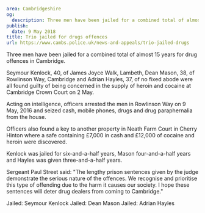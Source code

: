 ```yaml
area: Cambridgeshire
og:
  description: Three men have been jailed for a combined total of almost 15 years for drug offences in Cambridge.
publish:
  date: 9 May 2018
title: Trio jailed for drugs offences
url: https://www.cambs.police.uk/news-and-appeals/trio-jailed-drugs
```

Three men have been jailed for a combined total of almost 15 years for drug offences in Cambridge.

Seymour Kenlock, 40, of James Joyce Walk, Lambeth, Dean Mason, 38, of Rowlinson Way, Cambridge and Adrian Hayles, 37, of no fixed abode were all found guilty of being concerned in the supply of heroin and cocaine at Cambridge Crown Court on 2 May.

Acting on intelligence, officers arrested the men in Rowlinson Way on 9 May, 2016 and seized cash, mobile phones, drugs and drug paraphernalia from the house.

Officers also found a key to another property in Neath Farm Court in Cherry Hinton where a safe containing £7,000 in cash and £12,000 of cocaine and heroin were discovered.

Kenlock was jailed for six-and-a-half years, Mason four-and-a-half years and Hayles was given three-and-a-half years.

Sergeant Paul Street said: "The lengthy prison sentences given by the judge demonstrate the serious nature of the offences. We recognise and prioritise this type of offending due to the harm it causes our society. I hope these sentences will deter drug dealers from coming to Cambridge."

Jailed: Seymour Kenlock Jailed: Dean Mason Jailed: Adrian Hayles
